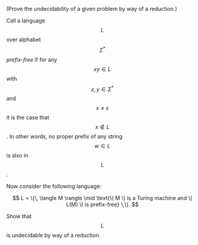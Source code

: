 (Prove the undecidability of a given problem by way of a reduction.)

Call a language $$L$$ over alphabet $$\Sigma^*$$ _prefix-free_ if for any $$xy \in L$$ with $$x, y \in \Sigma^*$$ and $$x \neq \epsilon$$ it is the case that $$x \notin L$$. In other words, no proper prefix of any string $$w \in L$$ is also in $$L$$.

Now consider the following language:

$$
L = \{\, \langle M \rangle \mid \text{\( M \) is a Turing machine and \( L(M) \) is prefix-free} \,\}.
$$

Show that $$L$$ is undecidable by way of a reduction.
